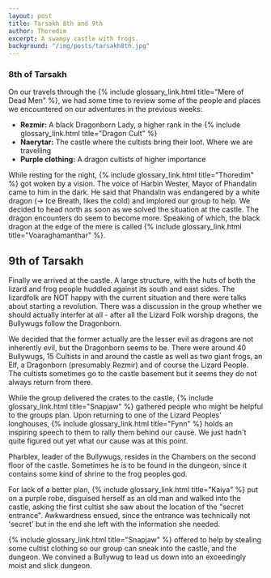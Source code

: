 ```yaml
---
layout: post
title: Tarsakh 8th and 9th
author: Thoredim
excerpt: A swampy castle with frogs.
background: "/img/posts/tarsakh8th.jpg"
---
```


### 8th of Tarsakh

On our travels through the {% include glossary_link.html title="Mere of Dead Men" %}, we had some time to review some of
the people and places we encountered on our adventures in the previous weeks:

- **Rezmir:** A black Dragonborn Lady, a higher rank in the {% include glossary_link.html title="Dragon Cult" %}
- **Naerytar:** The castle where the cultists bring their loot. Where we are travelling
- **Purple clothing:** A dragon cultists of higher importance

While resting for the night, {% include glossary_link.html title="Thoredim" %} got woken by a vision. The voice of
Harbin Wester, Mayor of Phandalin came to him in the dark. He said that
Phandalin was endangered by a white dragon (-> Ice Breath, likes the cold) and
implored our group to help. We decided to head north as soon as we solved the
situation at the castle. The dragon encounters do seem to become more. Speaking
of which, the black dragon at the edge of the mere is called {% include glossary_link.html title="Voaraghamanthar" %}.

## 9th of Tarsakh

Finally we arrived at the castle. A large structure, with the huts of both the
lizard and frog people huddled against its south and east sides. The lizardfolk
are NOT happy with the current situation and there were talks about starting a
revolution. There was a discussion in the group whether we should actually
interfer at all - after all the Lizard Folk worship dragons, the Bullywugs
follow the Dragonborn.

We decided that the former actually are the lesser evil as dragons are not
inherently evil, but the Dragonborn seems to be. There were around 40
Bullywugs, 15 Cultists in and around the castle as well as two giant frogs, an
Elf, a Dragonborn (presumably Rezmir) and of course the Lizard People. The
cultists sometimes go to the castle basement but it seems they do not always
return from there.

While the group delivered the crates to the castle, {% include glossary_link.html title="Snapjaw" %} gathered people who
might be helpful to the groups plan. Upon returning to one of the Lizard
Peoples' longhouses, {% include glossary_link.html title="Fynn" %} holds an inspiring speech to them to rally them
behind our cause. We just hadn't quite figured out yet what our cause was at
this point.

Pharblex, leader of the Bullywugs, resides in the Chambers on the second floor
of the castle. Sometimes he is to be found in the dungeon, since it contains
some kind of shrine to the frog peoples god.

For lack of a better plan, {% include glossary_link.html title="Kaiya" %} put on a purple robe, disguised herself as an
old man and walked into the castle, asking the first cultist she saw about the
location of the "secret entrance". Awkwardness ensued, since the entrance was
technically not 'secret' but in the end she left with the information she
needed.

{% include glossary_link.html title="Snapjaw" %} offered to help by stealing some cultist clothing so our group can
sneak into the castle, and the dungeon. We convined a Bullywug to lead us down
into an exceedingly moist and slick dungeon.

